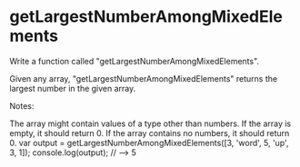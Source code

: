 # getLargestNumberAmongMixedElements
Write a function called "getLargestNumberAmongMixedElements".

Given any array, "getLargestNumberAmongMixedElements" returns the largest number in the given array.

Notes:

The array might contain values of a type other than numbers.
If the array is empty, it should return 0.
If the array contains no numbers, it should return 0.
var output = getLargestNumberAmongMixedElements([3, 'word', 5, 'up', 3, 1]);
console.log(output); // --> 5

